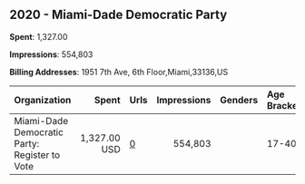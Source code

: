 ## 2020 - Miami-Dade Democratic Party 
**Spent**: 1,327.00

**Impressions**: 554,803

**Billing Addresses**: 1951 7th Ave, 6th Floor,Miami,33136,US

|Organization|Spent|Urls|Impressions|Genders|Age Brackets|Country Codes|
|:---|---:|:---|---:|:---|:---|:---|
|Miami-Dade Democratic Party: Register to Vote|1,327.00 USD|[0](https://www.snap.com/political-ads/asset/3dbe4556fecb659f1a3638a2a5c11e92391616047e4319a43d3170cdd1080713?mediaType=mp4)|554,803||17-40|united states|
